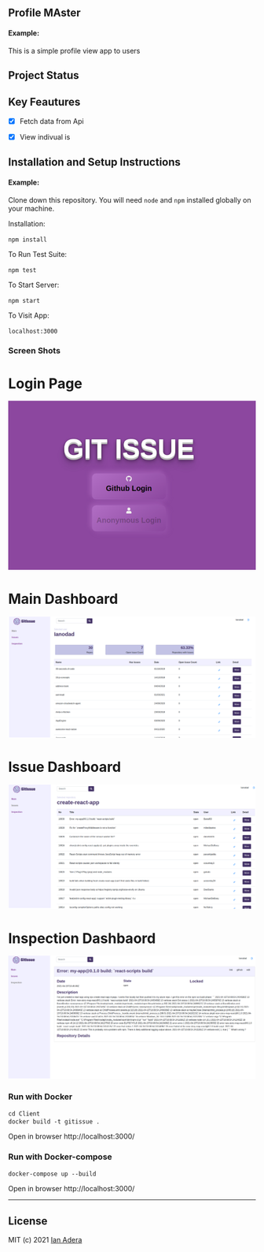 ## Profile MAster

#### Example:

This is a simple profile view app to users

## Project Status
## Key Feautures
- [x] Fetch data from Api 
- [x] View indivual is



## Installation and Setup Instructions

#### Example:  

Clone down this repository. You will need `node` and `npm` installed globally on your machine.  

Installation:

`npm install`  

To Run Test Suite:  

`npm test`  

To Start Server:

`npm start`  

To Visit App:

`localhost:3000`  


### Screen Shots

# Login Page
![Login Page](https://github.com/Ianodad/Git-issue/blob/main/screenshots/Git%20issue%20login.png?raw=true)
# Main Dashboard
![Main Dashboard](https://github.com/Ianodad/Git-issue/blob/main/screenshots/Main%20Page.png?raw=true)

# Issue Dashboard
![ISsue Dashboard](https://github.com/Ianodad/Git-issue/blob/main/screenshots/Issue%20Dashbaord.png?raw=true)

# Inspection Dashbaord
![Inspection Dashboard](https://github.com/Ianodad/Git-issue/blob/main/screenshots/Inspection.png?raw=true)

### Run with Docker
```console
cd Client
docker build -t gitissue .
```

Open in browser
http://localhost:3000/

### Run with Docker-compose 
```console
docker-compose up --build
```
Open in browser
http://localhost:3000/
****

## License
MIT (c) 2021 [Ian Adera](https://github.com/ianodad)